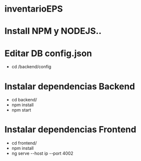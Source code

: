 # inventarioEPS

# Install NPM y NODEJS..

#  Editar DB config.json 
  - cd /backend/config

#  Instalar dependencias Backend
  - cd backend/
  - npm install
  - npm start

#  Instalar dependencias Frontend

  - cd frontend/
  - npm install
  -  ng serve  --host  ip  --port  4002



